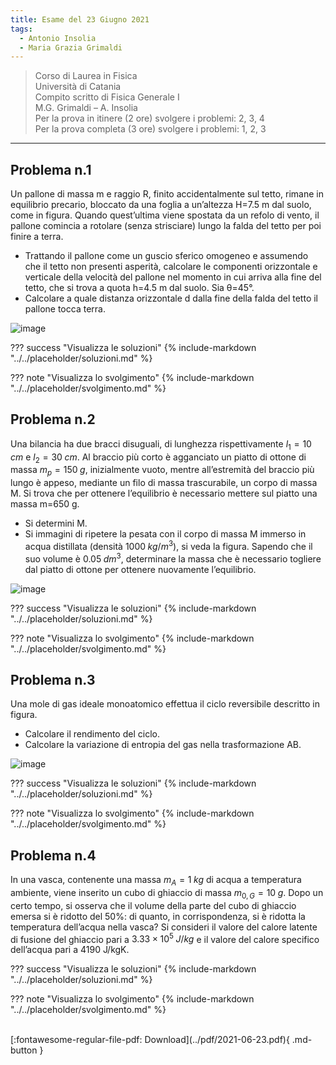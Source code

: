 ```yaml
---
title: Esame del 23 Giugno 2021
tags:
  - Antonio Insolia
  - Maria Grazia Grimaldi
---
```


>Corso di Laurea in Fisica <br>
Università di Catania <br>
Compito scritto di Fisica Generale I <br>
M.G. Grimaldi – A. Insolia <br>
Per la prova in itinere (2 ore) svolgere i problemi: 2, 3, 4 <br>
Per la prova completa (3 ore) svolgere i problemi: 1, 2, 3 <br>

---

## Problema n.1
Un pallone di massa m e raggio R, finito accidentalmente sul tetto, rimane in equilibrio precario, bloccato da una foglia a un’altezza H=7.5 m dal suolo, come in figura. Quando quest’ultima viene spostata da un refolo di vento, il pallone comincia a rotolare (senza strisciare) lungo la falda del tetto per poi finire a terra. 

- Trattando il pallone come un guscio sferico omogeneo e assumendo che il tetto non presenti asperità, calcolare le componenti orizzontale e verticale della velocità del pallone nel momento in cui arriva alla fine del tetto, che si trova a quota h=4.5 m dal suolo. Sia θ=45°. 
- Calcolare a quale distanza orizzontale d dalla fine della falda del tetto il pallone tocca terra.

![image](https://user-images.githubusercontent.com/77018886/153406284-1ffceab8-55e2-4493-8217-9d5ad0c77786.png)

??? success "Visualizza le soluzioni"
    {% include-markdown "../../placeholder/soluzioni.md" %}

??? note "Visualizza lo svolgimento"
    {% include-markdown "../../placeholder/svolgimento.md" %}

## Problema n.2
Una bilancia ha due bracci disuguali, di lunghezza rispettivamente $l_1=10 \; cm$ e $l_2=30 \; cm$. Al braccio più corto è agganciato un piatto di ottone di massa $m_p=150 \; g$, inizialmente vuoto, mentre all’estremità del braccio più lungo è appeso, mediante un filo di massa trascurabile, un corpo di massa M. Si trova che per ottenere l’equilibrio è necessario mettere sul piatto una massa m=650 g. 

- Si determini M. 
- Si immagini di ripetere la pesata con il corpo di massa M immerso in acqua distillata (densità $1000 \; kg/m^3$), si veda la figura. Sapendo che il suo volume è $0.05 \; dm^3$, determinare la massa che è necessario togliere dal piatto di ottone per ottenere nuovamente l’equilibrio.

![image](https://user-images.githubusercontent.com/77018886/153406319-0322a0e1-d9b1-4243-80c4-17a0e83778c0.png)

??? success "Visualizza le soluzioni"
    {% include-markdown "../../placeholder/soluzioni.md" %}

??? note "Visualizza lo svolgimento"
    {% include-markdown "../../placeholder/svolgimento.md" %}

## Problema n.3
Una mole di gas ideale monoatomico effettua il ciclo reversibile descritto in figura. 

- Calcolare il rendimento del ciclo. 
- Calcolare la variazione di entropia del gas nella trasformazione AB.

![image](https://user-images.githubusercontent.com/77018886/153406357-f23e5ac9-733c-4bae-9884-8d2f57acbe8c.png)

??? success "Visualizza le soluzioni"
    {% include-markdown "../../placeholder/soluzioni.md" %}

??? note "Visualizza lo svolgimento"
    {% include-markdown "../../placeholder/svolgimento.md" %}

## Problema n.4
In una vasca, contenente una massa $m_A=1 \; kg$ di acqua a temperatura ambiente, viene inserito un cubo di ghiaccio di massa $m_{0,G}=10 \; g$. Dopo un certo tempo, si osserva che il volume della parte del cubo di ghiaccio emersa si è ridotto del 50%: di quanto, in corrispondenza, si è ridotta la temperatura dell’acqua nella vasca? Si consideri il valore del calore latente di fusione del ghiaccio pari a $3.33×10^5 \; J/kg$ e il valore del calore specifico dell’acqua pari a 4190 J/kgK.

??? success "Visualizza le soluzioni"
    {% include-markdown "../../placeholder/soluzioni.md" %}

??? note "Visualizza lo svolgimento"
    {% include-markdown "../../placeholder/svolgimento.md" %}

<br>
[:fontawesome-regular-file-pdf: Download](../pdf/2021-06-23.pdf){ .md-button }
